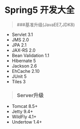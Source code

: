# Spring5 开发大全
> ###基准升级(JavaEE7,JDK8)
- Servlet 3.1
- JMS 2.0
- JPA 2.1
- JAX-RS 2.0
- Bean Validation 1.1
- Hibernate 5
- Jackson 2.6
- EhCache 2.10
- JUnit 5
- Tiles 3
> ### Server升级
- Tomcat 8.5+
- Jetty 9.4+
- WildFly 4.1+
- Undertow 1.4+
